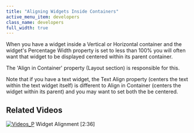 ```yaml
---
title: "Aligning Widgets Inside Containers"
active_menu_item: developers
class_name: developers
full_width: true
---
```



When you have a widget inside a Vertical or Horizontal container and the widget's Percentage Width property is set to less than 100% you will often want that widget to be displayed centered within its parent container.

The 'Align in Container' property (Layout section) is responsible for this.

Note that if you have a text widget, the Text Align property (centers the text within the text widget itself) is different to Align in Container (centers the widget within its parent) and you may want to set both the be centered.

## Related Videos

[![Videos\_P](/img/docs/videos_p.png)](http://www.youtube.com/v/98TbMBiOSGc?autoplay=1&hd=1&fs=1&showsearch=0&rel=0&) Widget Alignment [2:36]

